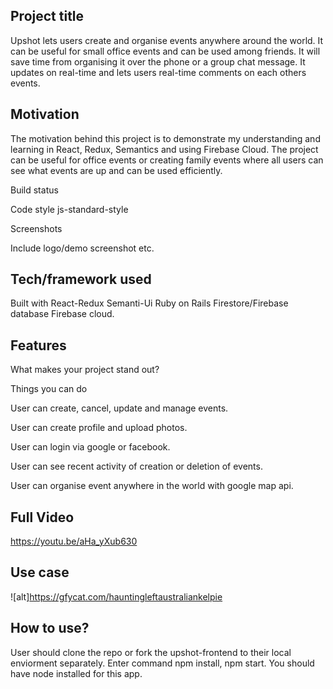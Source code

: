 ## Project title
Upshot lets users create and organise events anywhere around the world. It can be useful for small office events and can be used among friends. It will save time from organising it over the phone or a group chat message. It updates on real-time and lets users real-time comments on each others events.

## Motivation
The motivation behind this project is to demonstrate my understanding and learning in React, Redux, Semantics and using Firebase Cloud.
The project can be useful for office events or creating family events where all users can see what events are up and can be used efficiently. 

Build status

Code style
js-standard-style

Screenshots

Include logo/demo screenshot etc.

## Tech/framework used

Built with
React-Redux
Semanti-Ui
Ruby on Rails
Firestore/Firebase database
Firebase cloud.

## Features
What makes your project stand out?

Things you can do

User can create, cancel, update and manage events.

User can create profile and upload photos. 

User can login via google or facebook. 

User can see recent activity of creation or deletion of events.

User can organise event anywhere in the world with google map api.


## Full Video 
https://youtu.be/aHa_yXub630

## Use case 

![alt]https://gfycat.com/hauntingleftaustraliankelpie


## How to use?
User should clone the repo or fork the upshot-frontend to their local enviorment separately.  Enter command npm install, npm start. You should have node installed for this app. 




